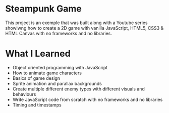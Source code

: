 # Steampunk Game
This project is an exemple that was built along with a Youtube series showiwng how to create a 2D game with vanilla JavaScript, HTML5, CSS3 & HTML Canvas with no frameworks and no libraries.

# What I Learned
* Object oriented programming with JavaScript
* How to animate game characters
* Basics of game design
* Sprite animation and parallax backgrounds
* Create multiple different enemy types with different visuals and behaviours
* Write JavaScript code from scratch with no frameworks and no libraries
* Timing and timestamps
